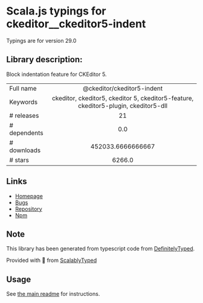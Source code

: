 
# Scala.js typings for ckeditor__ckeditor5-indent

Typings are for version 29.0

## Library description:
Block indentation feature for CKEditor 5.

|                    |                 |
| ------------------ | :-------------: |
| Full name          | @ckeditor/ckeditor5-indent |
| Keywords           | ckeditor, ckeditor5, ckeditor 5, ckeditor5-feature, ckeditor5-plugin, ckeditor5-dll |
| # releases         | 21 |
| # dependents       | 0.0 |
| # downloads        | 452033.6666666667 |
| # stars            | 6266.0 |

## Links
- [Homepage](https://ckeditor.com/ckeditor-5)
- [Bugs](https://github.com/ckeditor/ckeditor5/issues)
- [Repository](https://github.com/ckeditor/ckeditor5)
- [Npm](https://www.npmjs.com/package/%40ckeditor%2Fckeditor5-indent)
    


## Note
This library has been generated from typescript code from [DefinitelyTyped](https://definitelytyped.org).

Provided with :purple_heart: from [ScalablyTyped](https://github.com/oyvindberg/ScalablyTyped)

## Usage
See [the main readme](../../readme.md) for instructions.


